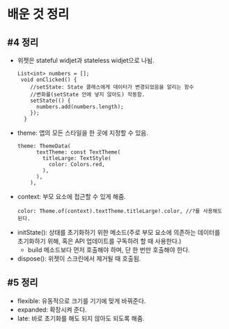 # 배운 것 정리

## #4 정리

- 위젯은 stateful widjet과 stateless widjet으로 나뉨.
  ```
  List<int> numbers = [];
   void onClicked() {
      //setState: State 클래스에게 데이터가 변경되었음을 알리는 함수
      //변화를(setState 안에 넣지 않아도) 작동함.
      setState(() {
        numbers.add(numbers.length);
      });
    }
  ```
- theme: 앱의 모든 스타일을 한 곳에 지정할 수 있음.
  ```
  theme: ThemeData(
        textTheme: const TextTheme(
          titleLarge: TextStyle(
            color: Colors.red,
          ),
        ),
      ),
  ```
- context: 부모 요소에 접근할 수 있게 해줌.
  ```
  color: Theme.of(context).textTheme.titleLarge!.color, //?를 사용해도 된다.
  ```
- initState(): 상태를 초기화하기 위한 메소드(주로 부모 요소에 의존하는 데이터를 초기화하기 위해, 혹은 API 업데이트를 구독하려 할 때 사용한다.)
  - build 메소드보다 먼저 호출해야 하며, 단 한 번만 호출해야 한다.
- dispose(): 위젯이 스크린에서 제거될 때 호출됨.

## #5 정리

- flexible: 유동적으로 크기를 기기에 맞게 바꿔준다.
- expanded: 확장시켜 준다.
- late: 바로 초기화를 해도 되지 않아도 되도록 해줌.

